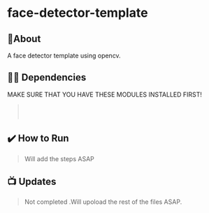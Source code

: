 # face-detector-template

## 📝About
A face detector template using opencv.


## 👨‍💻 Dependencies
MAKE SURE THAT YOU HAVE THESE MODULES INSTALLED FIRST!
> <br>
> <br>
>  
## ✔️ How to Run
>Will add the steps ASAP

## 📺 Updates
> Not completed .Will upoload the rest of the files ASAP.

